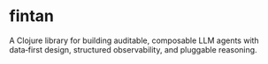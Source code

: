 # fintan
A Clojure library for building auditable, composable LLM agents with data‑first design, structured observability, and pluggable reasoning.
